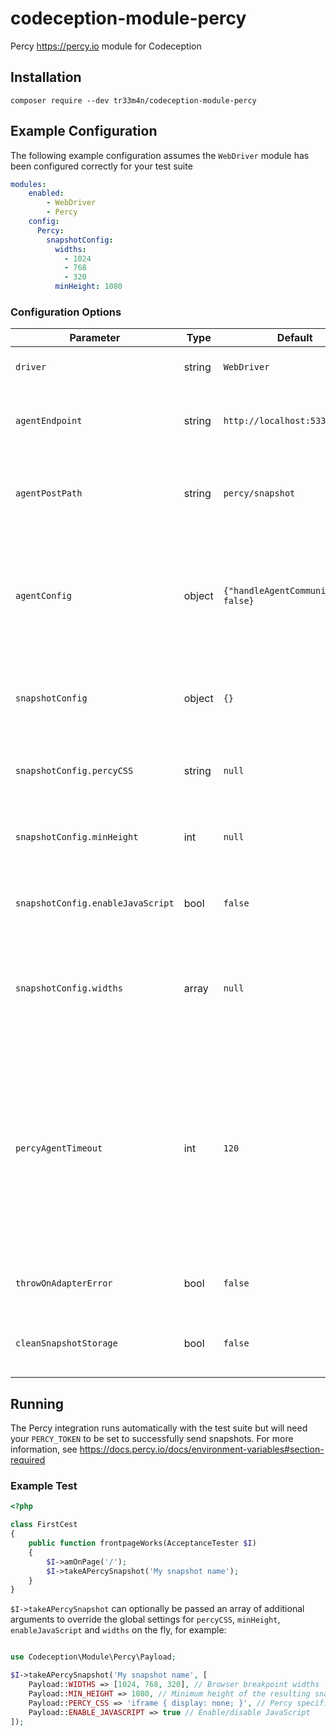 # codeception-module-percy
Percy https://percy.io module for Codeception

## Installation
```shell script
composer require --dev tr33m4n/codeception-module-percy
```
## Example Configuration
The following example configuration assumes the `WebDriver` module has been configured correctly for your test suite
```yaml
modules:
    enabled:
        - WebDriver
        - Percy
    config:
      Percy:
        snapshotConfig:
          widths:
            - 1024
            - 768
            - 320
          minHeight: 1080
```
### Configuration Options
| Parameter                         | Type   | Default                               | Description                                                                                                                                                                           |
| --------------------------------- | ------ | ------------------------------------- | ------------------------------------------------------------------------------------------------------------------------------------------------------------------------------------- |
| `driver`                          | string | `WebDriver`                           | Set an alternative driver                                                                                                                                                             |
| `agentEndpoint`                   | string | `http://localhost:5338`               | The endpoint used for operations within the Percy agent                                                                                                                               |
| `agentPostPath`                   | string | `percy/snapshot`                      | The path relative to the agent endpoint to post a snapshot to                                                                                                                         |
| `agentConfig`                     | object | `{"handleAgentCommunication": false}` | Additional configuration to pass the the `PercyAgent` class when initialised within Chrome driver                                                                                     |
| `snapshotConfig`                  | object | `{}`                                  | Additional configuration to pass to the "snapshot" functionality                                                                                                                      |
| `snapshotConfig.percyCSS`         | string | `null`                                | Percy specific CSS to apply to the "snapshot"                                                                                                                                         |
| `snapshotConfig.minHeight`        | int    | `null`                                | Minimum height of the resulting "snapshot" in pixels                                                                                                                                  |
| `snapshotConfig.enableJavaScript` | bool   | `false`                               | Enable JavaScript in the Percy rendering environment                                                                                                                                  |
| `snapshotConfig.widths`           | array  | `null`                                | An array of integers representing the browser widths at which you want to take snapshots                                                                                              |
| `percyAgentTimeout`               | int    | `120`                                 | The length of the time the Percy agent will listen for incoming snapshots and send on to Percy.io (the amount of time needed to send all snapshots after a successful test suite run) |
| `throwOnAdapterError`             | bool   | `false`                               | [debug] Throw exception on adapter error                                                                                                                                              |
| `cleanSnapshotStorage`            | bool   | `false`                               | [debug] Clean stored snapshot HTML after run                                                                                                                                          |

## Running
The Percy integration runs automatically with the test suite but will need your `PERCY_TOKEN` to be set to successfully send snapshots. For more information, see https://docs.percy.io/docs/environment-variables#section-required
### Example Test
```php
<?php

class FirstCest
{
    public function frontpageWorks(AcceptanceTester $I)
    {
        $I->amOnPage('/');
        $I->takeAPercySnapshot('My snapshot name');
    }
}
```
`$I->takeAPercySnapshot` can optionally be passed an array of additional arguments to override the global settings for `percyCSS`, `minHeight`, `enableJavaScript` and `widths` on the fly, for example:
```php

use Codeception\Module\Percy\Payload;

$I->takeAPercySnapshot('My snapshot name', [
    Payload::WIDTHS => [1024, 768, 320], // Browser breakpoint widths
    Payload::MIN_HEIGHT => 1080, // Minimum height of the resulting snapshot
    Payload::PERCY_CSS => 'iframe { display: none; }', // Percy specific CSS
    Payload::ENABLE_JAVASCRIPT => true // Enable/disable JavaScript
]);
```
